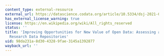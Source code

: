 ```yaml
---
content_type: external-resource
external_url: https://datascience.codata.org/article/10.5334/dsj-2021-001/
has_external_license_warning: true
license: https://en.wikipedia.org/wiki/All_rights_reserved
status: ''
title: 'Improving Opportunities for New Value of Open Data: Assessing and Certifying
  Research Data Repositories'
uid: 98da231a-8d30-4328-9fae-3145a1392877
wayback_url: ''
---
```

